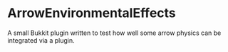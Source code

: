 ArrowEnvironmentalEffects
=========================

A small Bukkit plugin written to test how well some arrow physics can be integrated via a plugin.
